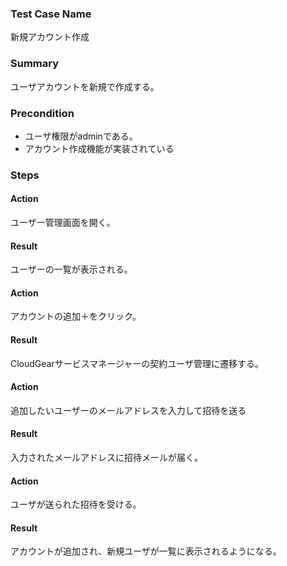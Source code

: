### Test Case Name
新規アカウント作成

### Summary
ユーザアカウントを新規で作成する。

### Precondition
* ユーザ権限がadminである。
* アカウント作成機能が実装されている

### Steps

#### Action
ユーザー管理画面を開く。
#### Result
ユーザーの一覧が表示される。

#### Action
アカウントの追加＋をクリック。
#### Result
CloudGearサービスマネージャーの契約ユーザ管理に遷移する。

#### Action
追加したいユーザーのメールアドレスを入力して招待を送る
#### Result
入力されたメールアドレスに招待メールが届く。

#### Action
ユーザが送られた招待を受ける。
#### Result
アカウントが追加され、新規ユーザが一覧に表示されるようになる。
